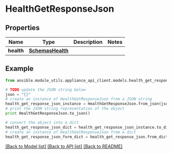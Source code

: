 # HealthGetResponseJson


## Properties

Name | Type | Description | Notes
------------ | ------------- | ------------- | -------------
**health** | [**SchemasHealth**](SchemasHealth.md) |  | 

## Example

```python
from ansible.module_utils.appliance_api_client.models.health_get_response_json import HealthGetResponseJson

# TODO update the JSON string below
json = "{}"
# create an instance of HealthGetResponseJson from a JSON string
health_get_response_json_instance = HealthGetResponseJson.from_json(json)
# print the JSON string representation of the object
print HealthGetResponseJson.to_json()

# convert the object into a dict
health_get_response_json_dict = health_get_response_json_instance.to_dict()
# create an instance of HealthGetResponseJson from a dict
health_get_response_json_form_dict = health_get_response_json.from_dict(health_get_response_json_dict)
```
[[Back to Model list]](../README.md#documentation-for-models) [[Back to API list]](../README.md#documentation-for-api-endpoints) [[Back to README]](../README.md)


